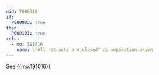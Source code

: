 ```yaml
---
uid: T000310
if:
  P000003: true
then:
  P000101: true
refs:
  - mo: 191016
    name: \"All retracts are closed" as separation axiom
---
```


See {{mo:191016}}.
